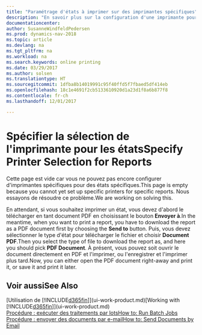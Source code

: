 ```yaml
---
title: "Paramétrage d'états à imprimer sur des imprimantes spécifiques"
description: "En savoir plus sur la configuration d'une imprimante pour un état et l'utilisation de la fenêtre Sélections d'imprimantes."
documentationcenter: 
author: SusanneWindfeldPedersen
ms.prod: dynamics-nav-2018
ms.topic: article
ms.devlang: na
ms.tgt_pltfrm: na
ms.workload: na
ms.search.keywords: online printing
ms.date: 03/29/2017
ms.author: solsen
ms.translationtype: HT
ms.sourcegitcommit: 1dfba8b14019991c95f40ffd5f7fbaed5df414eb
ms.openlocfilehash: 18c1e4691f2cb5133610920d1a23d1f8a6b877f8
ms.contentlocale: fr-ch
ms.lasthandoff: 12/01/2017

---
```

# <a name="specify-printer-selection-for-reports"></a><span data-ttu-id="97ee4-103">Spécifier la sélection de l'imprimante pour les états</span><span class="sxs-lookup"><span data-stu-id="97ee4-103">Specify Printer Selection for Reports</span></span>
<span data-ttu-id="97ee4-104">Cette page est vide car vous ne pouvez pas encore configurer d'imprimantes spécifiques pour des états spécifiques.</span><span class="sxs-lookup"><span data-stu-id="97ee4-104">This page is empty because you cannot yet set up specific printers for specific reports.</span></span> <span data-ttu-id="97ee4-105">Nous essayons de résoudre ce problème.</span><span class="sxs-lookup"><span data-stu-id="97ee4-105">We are working on solving this.</span></span>

<span data-ttu-id="97ee4-106">En attendant, si vous souhaitez imprimer un état, vous devez d'abord le télécharger en tant document PDF en choisissant le bouton **Envoyer à**.</span><span class="sxs-lookup"><span data-stu-id="97ee4-106">In the meantime, when you want to print a report, you have to download the report as a PDF document first by choosing the **Send to** button.</span></span> <span data-ttu-id="97ee4-107">Puis, vous devez sélectionner le type d'état pour télécharger le fichier et choisir **Document PDF**.</span><span class="sxs-lookup"><span data-stu-id="97ee4-107">Then you select the type of file to download the report as, and here you should pick **PDF Document**.</span></span> <span data-ttu-id="97ee4-108">À présent, vous pouvez soit ouvrir le document directement en PDF et l'imprimer, ou l'enregistrer et l'imprimer plus tard.</span><span class="sxs-lookup"><span data-stu-id="97ee4-108">Now, you can either open the PDF document right-away and print it, or save it and print it later.</span></span>

<!--

You can set up reports so that they must be printed on a specific printer. The following are some uses of printer selection:

- You can print reports on special company letterhead.
- You can print reports on different paper sizes.
- You can print reports on the default printer of a specified employee.

You use the **Printer Selections** window to set different values to obtain different output. If you set a specific printer selection, then it takes precedence over a more general printer selection. For example, you can set a printer selection that has values in the **User ID**, **Report ID**, and **Printer Name** fields. This printer selection takes precedence over a printer selection that has blank entries in the **User ID** or **Report ID** fields.

The following table describes the combination of values to specify when you set up printer selections for a report.

|To                                                 |Set the following values                                             |
|---------------------------------------------------|---------------------------------------------------------------------|
|Print a report to a specific printer for all users |Specify values in the **Report ID** and **Printer Name** fields and leave the **User ID** field blank.|
|Print all reports to a specific printer for a specific user|Specify values in the **User ID** and **Printer Name** fields and leave the **Report ID** field blank.|
|Set the default printer for all reports|Specify a value in the **Printer Name** field and leave the **User ID** and **Report ID** fields blank.|
|Print a specific report to the user’s default printer|Specify a value in the **Report ID** field and leave the **Printer Name** and **User ID** fields blank.|
|Print a specific report to a specific printer for a specific user|Specify values in all three fields.|
-->

## <a name="see-also"></a><span data-ttu-id="97ee4-109">Voir aussi</span><span class="sxs-lookup"><span data-stu-id="97ee4-109">See Also</span></span>
<span data-ttu-id="97ee4-110">[Utilisation de [!INCLUDE[d365fin](includes/d365fin_md.md)]](ui-work-product.md)</span><span class="sxs-lookup"><span data-stu-id="97ee4-110">[Working with [!INCLUDE[d365fin](includes/d365fin_md.md)]](ui-work-product.md)</span></span>  
[<span data-ttu-id="97ee4-111">Procédure : exécuter des traitements par lots</span><span class="sxs-lookup"><span data-stu-id="97ee4-111">How to: Run Batch Jobs</span></span>](ui-how-run-batch-jobs.md)  
[<span data-ttu-id="97ee4-112">Procédure : envoyer des documents par e-mail</span><span class="sxs-lookup"><span data-stu-id="97ee4-112">How to: Send Documents by Email</span></span>](ui-how-send-documents-email.md)  

